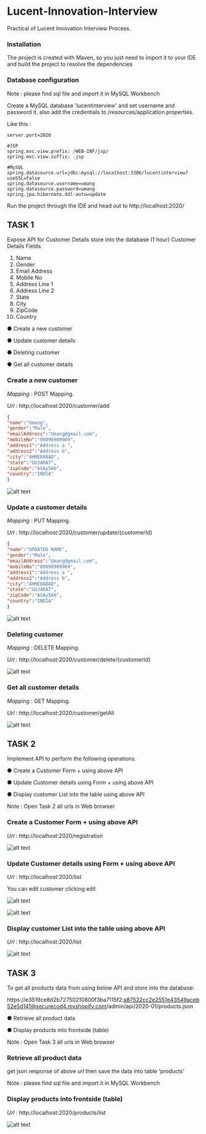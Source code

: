 # Lucent-Innovation-Interview
Practical of Lucent Innovation Interview Process.

### Installation

The project is created with Maven, so you just need to import it to your IDE and build the project to resolve the dependencies

### Database configuration

Note : please find sql file and import it in MySQL Workbench

Create a MySQL database 'lucentinterview' and set username and password it. also add the credentials to /resources/application.properties.

Like this :
```
server.port=2020

#JSP
spring.mvc.view.prefix: /WEB-INF/jsp/
spring.mvc.view.suffix: .jsp

#MySQL
spring.datasource.url=jdbc:mysql://localhost:3306/lucentinterview?useSSL=false
spring.datasource.username=umang
spring.datasource.password=umang
spring.jpa.hibernate.ddl-auto=update

```
Run the project through the IDE and head out to http://localhost:2020/

## TASK 1

Expose API for Customer Details store into the database (1 hour)
Customer Details Fields
1. Name
2. Gender
3. Email Address
4. Mobile No
5. Address Line 1
6. Address Line 2
7. State
8. City
9. ZipCode
10. Country

● Create a new customer

● Update customer details

● Deleting customer

● Get all customer details

### Create a new customer

*Mapping* : POST Mapping.

*Url* : http://localhost:2020/customer/add

```json
{
"name":"Umang",
"gender":"Male",
"emailAddress":"Umang@gmail.com",
"mobileNo":"09090909909",
"address1":"Address a ",
"address2":"Address b",
"city":"AHMEDABAD",
"state":"GUJARAT",
"zipCode":"ASAy566",
"country":"INDIA"
}

```

![alt text](https://github.com/umang4846/Lucient-Innovation-Interview/blob/master/Lucient-Innovation-Interview/addCustomerREST.png)

### Update a customer details

*Mapping* : PUT Mapping.

*Url* : http://localhost:2020/customer/update/{customerId}

```json
{
"name":"UPDATED NAME",
"gender":"Male",
"emailAddress":"Umang@gmail.com",
"mobileNo":"09090909909",
"address1":"Address a ",
"address2":"Address b",
"city":"AHMEDABAD",
"state":"GUJARAT",
"zipCode":"ASAy566",
"country":"INDIA"
}

```

![alt text](https://github.com/umang4846/Lucient-Innovation-Interview/blob/master/Lucient-Innovation-Interview/updateCustomerREST.png)

### Deleting customer

*Mapping* : DELETE Mapping.

*Url* : http://localhost:2020/customer/delete/{customerId}

![alt text](https://github.com/umang4846/Lucient-Innovation-Interview/blob/master/Lucient-Innovation-Interview/deleteCustomerREST.png)

### Get all customer details

*Mapping* : GET Mapping.

*Url* : http://localhost:2020/customer/getAll

![alt text](https://github.com/umang4846/Lucient-Innovation-Interview/blob/master/Lucient-Innovation-Interview/getAllCustomerREST.png)



## TASK 2

Implement API to perform the following operations. 

● Create a Customer Form + using above API

● Update Customer details using Form + using above API

● Display customer List into the table using above API

Note :
 Open Task 2 all urls in Web browser

### Create a Customer Form + using above API

*Url* : http://localhost:2020/registration

![alt text](https://github.com/umang4846/Lucient-Innovation-Interview/blob/master/Lucient-Innovation-Interview/registerCustomerUI.png)


### Update Customer details using Form + using above API

*Url* : http://localhost:2020/list

You can edit customer clicking edit 

![alt text](https://github.com/umang4846/Lucient-Innovation-Interview/blob/master/Lucient-Innovation-Interview/allCustomerUI.png)

![alt text](https://github.com/umang4846/Lucient-Innovation-Interview/blob/master/Lucient-Innovation-Interview/updateCustomerUI.png)


### Display customer List into the table using above API

*Url* : http://localhost:2020/list

![alt text](https://github.com/umang4846/Lucient-Innovation-Interview/blob/master/Lucient-Innovation-Interview/allCustomerUI.png)


## TASK 3

To get all products data from using below API and store into the database:

https://e3519ce8d2b72750210800f3ba7115f2:a87522cc2e2551e43549aceb52e5d141@securecod4.myshopify.com/admin/api/2020-01/products.json

● Retrieve all product data

● Display products into frontside (table)

Note :
 Open Task 3 all urls in Web browser

### Retrieve all product data

get json response of above url then save the data into table 'products'

Note : please find sql file and import it in MySQL Workbench


### Display products into frontside (table)

*Url* : http://localhost:2020/products/list

![alt text](https://github.com/umang4846/Lucient-Innovation-Interview/blob/master/Lucient-Innovation-Interview/allProductsUI.png)
